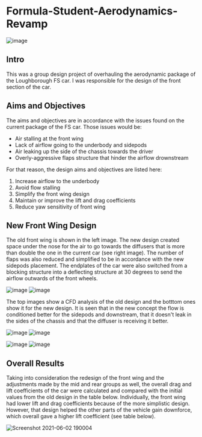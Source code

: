 # Formula-Student-Aerodynamics-Revamp
![image](https://user-images.githubusercontent.com/85165363/120513374-e35df200-c3d4-11eb-86b5-8969e5d5e12e.png)

## Intro
This was a group design project of overhauling the aerodynamic package of the Loughborough FS car. I was responsible for the design of the front section of the car.

## Aims and Objectives
The aims and objectives are in accordance with the issues found on the current package of the FS car. Those issues would be:
* Air stalling at the front wing
* Lack of airflow going to the underbody and sidepods
* Air leaking up the side of the chassis towards the driver
* Overly-aggressive flaps structure that hinder the airflow drownstream

For that reason, the design aims and objectives are listed here:
1. Increase airflow to the underbody
1. Avoid flow stalling
1. Simplify the front wing design
1. Maintain or improve the lift and drag coefficients
1. Reduce yaw sensitivity of front wing

## New Front Wing Design
The old front wing is shown in the left image. The new design created space under the nose for the air to go towards the diffusers that is more than double the one in the current car (see right image). The number of flaps was also reduced and simplified to be in accordance with the new sidepods placement. The endplates of the car were also switched from a blocking structure into a deflecting structure at 30 degrees to send the airflow outwards of the front wheels.

![image](https://user-images.githubusercontent.com/85165363/120514868-67fd4000-c3d6-11eb-92a9-1d1ffbbf7c2c.png)
![image](https://user-images.githubusercontent.com/85165363/120514886-6b90c700-c3d6-11eb-85c5-052e201593d9.png)


The top images show a CFD analysis of the old design and the botttom ones show it for the new design. It is seen that in the new concept the flow is conditioned better for the sidepods and downstream, that it doesn't leak in the sides of the chassis and that the diffuser is receiving it better.

![image](https://user-images.githubusercontent.com/85165363/120514749-4b610800-c3d6-11eb-8bf3-c618d3c0e7bd.png)
![image](https://user-images.githubusercontent.com/85165363/120514767-50be5280-c3d6-11eb-8d0c-11b3d48afb58.png)

![image](https://user-images.githubusercontent.com/85165363/120498884-4301d080-c3c8-11eb-9a61-03b44a1b4378.png) 
![image](https://user-images.githubusercontent.com/85165363/120498905-472dee00-c3c8-11eb-8bc5-15a9787a7fae.png)

## Overall Results
Taking into consideration the redesign of the front wing and the adjustments made by the mid and rear groups as well, the overall drag and lift coefficients of the car were calculated and compared with the initial values from the old design in the table below. Individually, the front wing had lower lift and drag coefficients because of the more simplistic design. However, that design helped the other parts of the vehicle gain downforce, which overall gave a higher lift coefficient (see table below).

![Screenshot 2021-06-02 190004](https://user-images.githubusercontent.com/85165363/120513287-c9241400-c3d4-11eb-81f5-f5f9200d382f.jpg)

